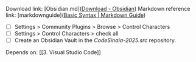 Download link: [Obsidian.md]([Download - Obsidian](https://obsidian.md/download))
Markdown reference link:  [markdownguide]([Basic Syntax | Markdown Guide](https://www.markdownguide.org/basic-syntax/))
- [ ] Settings >  Community Plugins > Browse > Control Characters
- [ ] Settings > Control Characters > check all
- [ ] Create an Obsidian Vault in the *CodeSinaia-2025.src* repository.

Depends on: [[3. Visual Studio Code]]